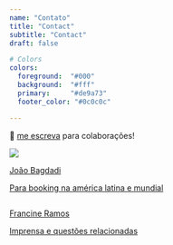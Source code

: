 ```yaml
---
name: "Contato"
title: "Contact"
subtitle: "Contact"
draft: false

# Colors
colors:
  foreground:  "#000"
  background:  "#fff"
  primary:     "#de9a73"
  footer_color: "#0c0c0c"

---
```

<p class="collab">🎵 <a href="mailto: luizalianshow@gmail.com">me escreva</a> para colaborações!</p>
<a target="_blank" href="mailto: franfranramos@gmail.com" class="card booking-info" data-tilt="" data-tilt-max="5" data-tilt-speed="800" data-tilt-scale="1.05">
<picture>
<img class="social-icon" src="/images/logo_risco.png">
</picture>
<p class="email">João Bagdadi</p>
<p class="info">Para booking na américa latina e mundial</p>
</a>
<a target="_blank" href="mailto: franfranramos@gmail.com" class="card booking-info" data-tilt="" data-tilt-max="5" data-tilt-speed="800" data-tilt-scale="1.05">
<!--
<p>Francine Ramos</p>
<p class="fone">(11) 98839.9735</p>
-->
<picture>
<img class="social-icon hidden" />
</picture>
<p class="email">Francine Ramos</p>
<p class="info">Imprensa e questões relacionadas</p>
</a>
